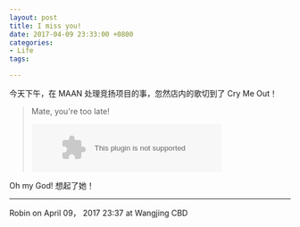 ```yaml
---
layout: post
title: I miss you!
date: 2017-04-09 23:33:00 +0800
categories:
- Life
tags:

---
```


今天下午，在 MAAN 处理竞扬项目的事，忽然店内的歌切到了 Cry Me Out！

<blockquote class="blockquote-center">
<p>Mate, you're too late!</p>
<div>
<embed src="//music.163.com/style/swf/widget.swf?sid=18210579&type=2&auto=1&width=320&height=66" width="340" height="86"  allowNetworking="all"/>
</div>
</blockquote>

Oh my God! 想起了她！

-----

Robin on April 09， 2017 23:37 at Wangjing CBD